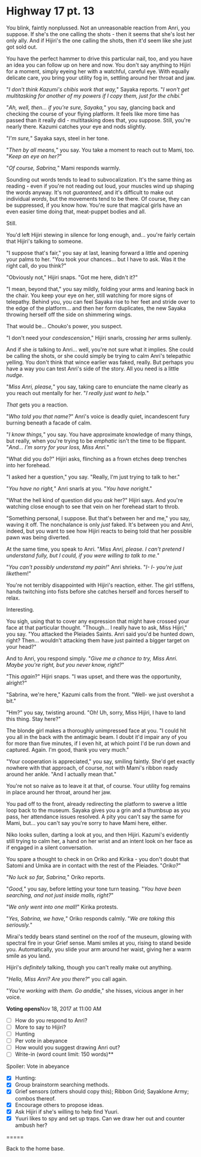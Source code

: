 # Highway 17 pt. 13

You blink, faintly nonplussed. Not an unreasonable reaction from Anri, you suppose. If she's the one calling the shots - then it seems that she's lost her only ally. And if Hijiri's the one calling the shots, then it'd seem like she just got sold out.

You have the perfect hammer to drive this particular nail, too, and you have an idea you can follow up on here and now. You don't say anything to Hijiri for a moment, simply eyeing her with a watchful, careful eye. With equally delicate care, you bring your utility fog in, settling around her throat and jaw.

"*I don't think Kazumi's chibis work that way,*" Sayaka reports. "*I won't get multitasking for *another* of my powers if I copy them, just for the chibi.*"

"*Ah, well, then... if you're sure, Sayaka,*" you say, glancing back and checking the course of your flying platform. It feels like more time has passed than it really did - multitasking does that, you suppose. Still, you're nearly there. Kazumi catches your eye and nods slightly.

"*I'm sure,*" Sayaka says, steel in her tone.

"*Then by all means,*" you say. You take a moment to reach out to Mami, too. "*Keep an eye on her?*"

"*Of course, Sabrina,*" Mami responds warmly.

Sounding out words tends to lead to subvocalization. It's the same thing as reading - even if you're not reading out loud, your muscles wind up shaping the words anyway. It's not *guaranteed*, and it's difficult to make out individual *words*, but the movements tend to be there. Of course, they can be suppressed, if you know how. You're sure that magical girls have an even easier time doing that, meat-puppet bodies and all.

Still.

You'd left Hijiri stewing in silence for long enough, and... you're fairly certain that Hijiri's talking to someone.

"I suppose that's fair," you say at last, leaning forward a little and opening your palms to her. "You took your chances... but I have to ask. Was it the right call, do you think?"

"Obviously not," Hijiri snaps. "Got me here, didn't it?"

"I mean, beyond that," you say mildly, folding your arms and leaning back in the chair. You keep your eye on her, still watching for more signs of telepathy. Behind you, you can feel Sayaka rise to her feet and stride over to the edge of the platform... and then her form duplicates, the new Sayaka throwing herself off the side on shimmering wings.

That would be... Chouko's power, you suspect.

"I don't need your *condescension*," Hijiri snarls, crossing *her* arms sullenly.

And if she *is* talking to Anri... well, you're not sure what it implies. She could be calling the shots, or she could simply be trying to calm Anri's telepathic yelling. You don't think that wince earlier was faked, really. But perhaps you have a way you can test Anri's side of the story. All you need is a little *nudge*.

"*Miss Anri, please,*" you say, taking care to enunciate the name clearly as you reach out mentally for her. "*I really just want to help.*"

*That* gets you a reaction.

"*Who told you that name?*" Anri's voice is deadly quiet, incandescent fury burning beneath a facade of calm.

"*I know things,*" you say. You have approximate knowledge of many things, but really, when you're trying to be *emphatic* isn't the time to be flippant. "*And... I'm sorry for your loss, Miss Anri.*"

"What did you do?" Hijiri asks, flinching as a frown etches deep trenches into her forehead.

"I asked her a question," you say. "Really, I'm just trying to talk to her."

"*You have no right,*" Anri snarls at you. "*You have no*right."

"What the hell kind of question did you *ask* her?" Hijiri says. And you're watching close enough to see that vein on her forehead start to throb.

"Something personal, I suppose. But that's between her and me," you say, waving it off. The nonchalance is only *just* faked. It's between you and Anri, indeed, but you want to see how Hijiri reacts to being told that her possible pawn was being diverted.

At the same time, you speak to Anri. "*Miss Anri, please. I can't pretend I understand fully, but I could, if you were willing to talk to me.*"

"*You can't possibly understand my pain!*" Anri shrieks. "*I- I- you're just like*them!"

You're not terribly disappointed with Hijiri's reaction, either. The girl stiffens, hands twitching into fists before she catches herself and forces herself to relax.

Interesting.

You sigh, using that to cover any expression that might have crossed your face at that particular thought. "Though... I really have to ask, Miss Hijiri," you say. "You attacked the Pleiades Saints. Anri said you'd be hunted down, right? Then... wouldn't attacking them have just painted a bigger target on your head?"

And to Anri, you respond simply. "*Give me a chance to try, Miss Anri. Maybe you're right, but you never know, right?*"

"This *again*?" Hijiri snaps. "I was upset, and there was the opportunity, alright?"

"Sabrina, we're here," Kazumi calls from the front. "Well- we just overshot a bit."

"Hm?" you say, twisting around. "Oh! Uh, sorry, Miss Hijiri, I have to land this thing. Stay here?"

The blonde girl makes a thoroughly unimpressed face at you. "I could hit you all in the back with the antimagic beam. I doubt it'd impair any of you for more than five minutes, if I even hit, at which point I'd be run down and captured. Again. I'm good, thank you very much."

"Your cooperation is appreciated," you say, smiling faintly. She'd get exactly nowhere with that approach, of course, not with Mami's ribbon ready around her ankle. "And I actually mean that."

You're not so naive as to leave it at that, of course. Your utility fog remains in place around her throat, around her jaw.

You pad off to the front, already redirecting the platform to swerve a little loop back to the museum. Sayaka gives you a grin and a thumbsup as you pass, her attendance issues resolved. A pity you can't say the same for Mami, but... you can't say you're sorry to have Mami here, either.

Niko looks sullen, darting a look at you, and then Hijiri. Kazumi's evidently still trying to calm her, a hand on her wrist and an intent look on her face as if engaged in a silent conversation.

You spare a thought to check in on Oriko and Kirika - you don't doubt that Satomi and Umika are in contact with the rest of the Pleiades. "*Oriko?*"

"*No luck so far, Sabrina,*" Oriko reports.

"*Good,*" you say, before letting your tone turn teasing. "*You *have* been searching, and not just inside malls, right?*"

"*We only went into one mall!*" Kirika protests.

"*Yes, Sabrina, we have,*" Oriko responds calmly. "*We *are* taking this seriously.*"

Mirai's teddy bears stand sentinel on the roof of the museum, glowing with spectral fire in your Grief sense. Mami smiles at you, rising to stand beside you. Automatically, you slide your arm around her waist, giving her a warm smile as you land.

Hijiri's *definitely* talking, though you can't really make out anything.

"*Hello, Miss Anri? Are you there?*" you call again.

"*You're working with *them*. Go and*die," she hisses, vicious anger in her voice.

**Voting opens**Nov 18, 2017 at 11:00 AM

- [ ] How do you respond to Anri?
- [ ] More to say to Hijiri?
- [ ] Hunting
- [ ] Per vote in abeyance
- [ ] How would you suggest drawing Anri out?
- [ ] Write-in (word count limit: 150 words)**

Spoiler: Vote in abeyance

- [x] Hunting:
- [x] Group brainstorm searching methods.
- [x] Grief sensors (others should copy this); Ribbon Grid; Sayaklone Army; combos thereof.
- [x] Encourage others to propose ideas.
- [x] Ask Hijiri if she's willing to help find Yuuri.
- [x] Yuuri likes to spy and set up traps. Can we draw her out and counter ambush her?

\=====​

Back to the home base.
